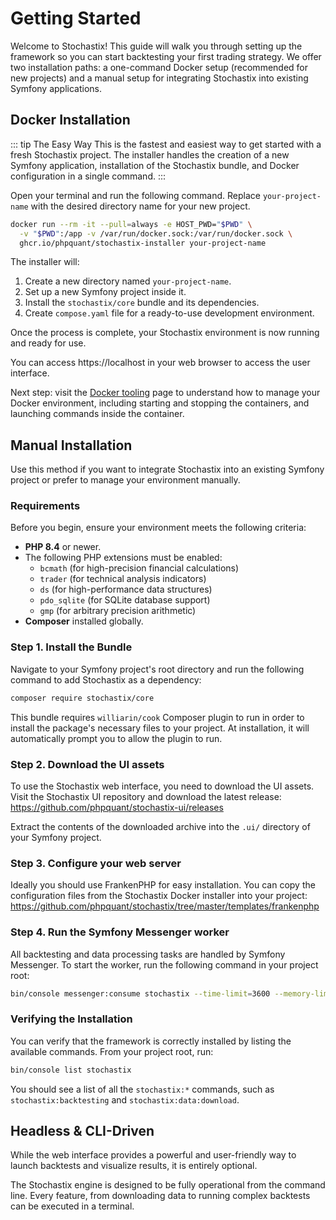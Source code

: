 # Getting Started

Welcome to Stochastix\! This guide will walk you through setting up the framework so you can start backtesting your first trading strategy. We offer two installation paths: a one-command Docker setup (recommended for new projects) and a manual setup for integrating Stochastix into existing Symfony applications.

## Docker Installation <Badge type="tip" text="Recommended" />

::: tip The Easy Way
This is the fastest and easiest way to get started with a fresh Stochastix project. The installer handles the creation of a new Symfony application, installation of the Stochastix bundle, and Docker configuration in a single command.
:::

Open your terminal and run the following command. Replace `your-project-name` with the desired directory name for your new project.

```bash
docker run --rm -it --pull=always -e HOST_PWD="$PWD" \
  -v "$PWD":/app -v /var/run/docker.sock:/var/run/docker.sock \
  ghcr.io/phpquant/stochastix-installer your-project-name
```

The installer will:

1.  Create a new directory named `your-project-name`.
2.  Set up a new Symfony project inside it.
3.  Install the `stochastix/core` bundle and its dependencies.
4.  Create `compose.yaml` file for a ready-to-use development environment.

Once the process is complete, your Stochastix environment is now running and ready for use.

You can access https://localhost in your web browser to access the user interface.

Next step: visit the [Docker tooling](/docker-tooling.md) page to understand how to manage your Docker environment, including starting and stopping the containers, and launching commands inside the container.

## Manual Installation

Use this method if you want to integrate Stochastix into an existing Symfony project or prefer to manage your environment manually.

### Requirements

Before you begin, ensure your environment meets the following criteria:

  * **PHP 8.4** or newer.
  * The following PHP extensions must be enabled:
      * `bcmath` (for high-precision financial calculations)
      * `trader` (for technical analysis indicators)
      * `ds` (for high-performance data structures)
      * `pdo_sqlite` (for SQLite database support)
      * `gmp` (for arbitrary precision arithmetic)
  * **Composer** installed globally.

### Step 1. Install the Bundle

Navigate to your Symfony project's root directory and run the following command to add Stochastix as a dependency:

```bash
composer require stochastix/core
```

This bundle requires `williarin/cook` Composer plugin to run in order to install the package's necessary files to your project. At installation, it will automatically prompt you to allow the plugin to run.

### Step 2. Download the UI assets

To use the Stochastix web interface, you need to download the UI assets. Visit the Stochastix UI repository and download the latest release: https://github.com/phpquant/stochastix-ui/releases

Extract the contents of the downloaded archive into the `.ui/` directory of your Symfony project.

### Step 3. Configure your web server

Ideally you should use FrankenPHP for easy installation. You can copy the configuration files from the Stochastix Docker installer into your project: https://github.com/phpquant/stochastix/tree/master/templates/frankenphp

### Step 4. Run the Symfony Messenger worker

All backtesting and data processing tasks are handled by Symfony Messenger. To start the worker, run the following command in your project root:

```bash
bin/console messenger:consume stochastix --time-limit=3600 --memory-limit=512M -vv
```

### Verifying the Installation

You can verify that the framework is correctly installed by listing the available commands. From your project root, run:

```bash
bin/console list stochastix
```

You should see a list of all the `stochastix:*` commands, such as `stochastix:backtesting` and `stochastix:data:download`.

## Headless & CLI-Driven
While the web interface provides a powerful and user-friendly way to launch backtests and visualize results, it is entirely optional.

The Stochastix engine is designed to be fully operational from the command line. Every feature, from downloading data to running complex backtests can be executed in a terminal.
